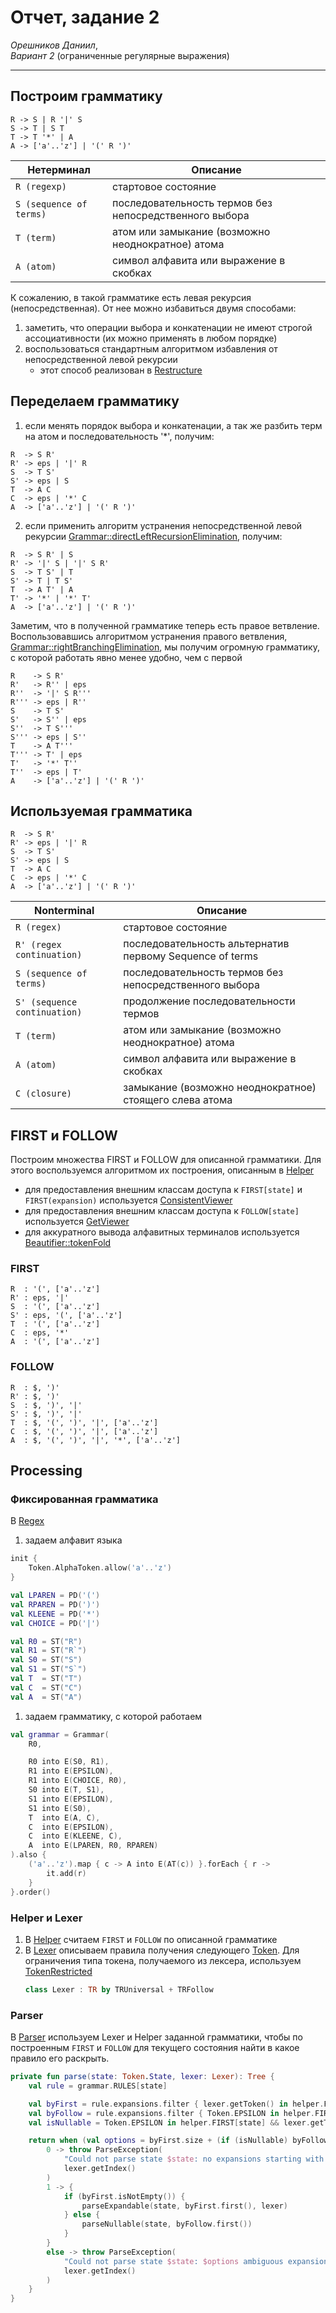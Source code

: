 # Отчет, задание 2

_Орешников Даниил_,\
_Вариант 2_
(ограниченные регулярные выражения)

---

## Построим грамматику

```Start: R
R -> S | R '|' S
S -> T | S T
T -> T '*' | A
A -> ['a'..'z'] | '(' R ')'
```

| Нетерминал | Описание |
| ---------- | -------- |
| `R (regexp)` | стартовое состояние |
| `S (sequence of terms)` | последовательность термов без непосредственного выбора |
| `T (term)` | атом или замыкание (возможно неоднократное) атома |
| `A (atom)` | символ алфавита или выражение в скобках |

К сожалению, в такой грамматике есть левая рекурсия (непосредственная). 
От нее можно избавиться двумя способами:

1. заметить, что операции выбора и конкатенации не имеют строгой ассоциативности (их можно применять в любом порядке)
2. воспользоваться стандартным алгоритмом избавления от непосредственной левой рекурсии
    * этот способ реализован в [Restructure](src/regex/Restructure.kt)

## Переделаем грамматику

1. если менять порядок выбора и конкатенации, а так же разбить терм на атом и последовательность '*', получим:
```
R  -> S R'
R' -> eps | '|' R
S  -> T S'
S' -> eps | S
T  -> A C
C  -> eps | '*' C
A  -> ['a'..'z'] | '(' R ')'
```

2. если применить алгоритм устранения непосредственной левой рекурсии [Grammar::directLeftRecursionElimination](src/grammar/Grammar.kt), 
получим:
```
R  -> S R' | S
R' -> '|' S | '|' S R'
S  -> T S' | T
S' -> T | T S'
T  -> A T' | A
T' -> '*' | '*' T'
A  -> ['a'..'z'] | '(' R ')'
```

Заметим, что в полученной грамматике теперь есть правое ветвление. 
Воспользовавшись алгоритмом устранения правого ветвления, [Grammar::rightBranchingElimination](src/grammar/Grammar.kt),
мы получим огромную грамматику, c которой работать явно менее удобно, чем с первой
```
R    -> S R'
R'   -> R'' | eps
R''  -> '|' S R'''
R''' -> eps | R''
S    -> T S'
S'   -> S'' | eps
S''  -> T S'''
S''' -> eps | S''
T    -> A T'''
T''' -> T' | eps
T'   -> '*' T''
T''  -> eps | T'
A    -> ['a'..'z'] | '(' R ')'
```

## Используемая грамматика
```
R  -> S R'
R' -> eps | '|' R
S  -> T S'
S' -> eps | S
T  -> A C
C  -> eps | '*' C
A  -> ['a'..'z'] | '(' R ')'
```

| Nonterminal | Описание |
| ----------- | -------- |
| `R (regex)` | стартовое состояние |
| `R' (regex continuation)` | последовательность альтернатив первому Sequence of terms |
| `S (sequence of terms)` | последовательность термов без непосредственного выбора |
| `S' (sequence continuation)` | продолжение последовательности термов |
| `T (term)` | атом или замыкание (возможно неоднократное) атома |
| `A (atom)` | символ алфавита или выражение в скобках |
| `C (closure)` | замыкание (возможно неоднократное) стоящего слева атома |

## FIRST и FOLLOW

Построим множества FIRST и FOLLOW для описанной грамматики. 
Для этого воспользуемся алгоритмом их построения, описанным в [Helper](src/parse/Helper.kt)

* для предоставления внешним классам доступа к `FIRST[state]` и `FIRST(expansion)` используется [ConsistentViewer](src/utils/viewer/ConsistentViewer.kt)
* для предоставления внешним классам доступа к `FOLLOW[state]` используется [GetViewer](src/utils/viewer/GetViewer.kt)
* для аккуратного вывода алфавитных терминалов используется [Beautifier::tokenFold](src/utils/Beautifier.kt)

### FIRST
```
R  : '(', ['a'..'z']
R' : eps, '|'
S  : '(', ['a'..'z']
S' : eps, '(', ['a'..'z']
T  : '(', ['a'..'z']
C  : eps, '*'
A  : '(', ['a'..'z']
```

### FOLLOW
```
R  : $, ')'
R' : $, ')'
S  : $, ')', '|'
S' : $, ')', '|'
T  : $, '(', ')', '|', ['a'..'z']
C  : $, '(', ')', '|', ['a'..'z']
A  : $, '(', ')', '|', '*', ['a'..'z']
```

## Processing

### Фиксированная грамматика

В [Regex](src/regex/Regex.kt)
1. задаем алфавит языка
```kotlin
init {
    Token.AlphaToken.allow('a'..'z')
}

val LPAREN = PD('(')
val RPAREN = PD(')')
val KLEENE = PD('*')
val CHOICE = PD('|')

val R0 = ST("R")
val R1 = ST("R`")
val S0 = ST("S")
val S1 = ST("S`")
val T  = ST("T")
val C  = ST("C")
val A  = ST("A")
```
1. задаем грамматику, с которой работаем
```kotlin
val grammar = Grammar(
    R0,

    R0 into E(S0, R1),
    R1 into E(EPSILON),
    R1 into E(CHOICE, R0),
    S0 into E(T, S1),
    S1 into E(EPSILON),
    S1 into E(S0),
    T  into E(A, C),
    C  into E(EPSILON),
    C  into E(KLEENE, C),
    A  into E(LPAREN, R0, RPAREN)
).also {
    ('a'..'z').map { c -> A into E(AT(c)) }.forEach { r ->
        it.add(r)
    }
}.order()
```

### Helper и Lexer

1. В [Helper](src/parse/Helper.kt) считаем `FIRST` и `FOLLOW` по описанной грамматике
2. В [Lexer](src/parse/Lexer.kt) описываем правила получения следующего [Token](src/grammar/Token.kt). 
Для ограничения типа токена, получаемого из лексера, используем [TokenRestricted](src/utils/TokenRestricted.kt)
    ```kotlin
    class Lexer : TR by TRUniversal + TRFollow
    ```

### Parser

В [Parser](src/parse/Parser.kt) используем Lexer и Helper заданной грамматики, 
чтобы по построенным `FIRST` и `FOLLOW` для текущего состояния найти в какое правило его раскрыть.
```kotlin
private fun parse(state: Token.State, lexer: Lexer): Tree {
    val rule = grammar.RULES[state]

    val byFirst = rule.expansions.filter { lexer.getToken() in helper.FIRST(it) }
    val byFollow = rule.expansions.filter { Token.EPSILON in helper.FIRST(it) }
    val isNullable = Token.EPSILON in helper.FIRST[state] && lexer.getToken() in helper.FOLLOW[state]

    return when (val options = byFirst.size + (if (isNullable) byFollow.size else 0)) {
        0 -> throw ParseException(
            "Could not parse state $state: no expansions starting with ${lexer.getToken()}",
            lexer.getIndex()
        )
        1 -> {
            if (byFirst.isNotEmpty()) {
                parseExpandable(state, byFirst.first(), lexer)
            } else {
                parseNullable(state, byFollow.first())
            }
        }
        else -> throw ParseException(
            "Could not parse state $state: $options ambiguous expansions starting with ${lexer.getToken()}",
            lexer.getIndex()
        )
    }
}
```